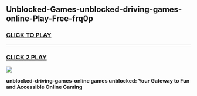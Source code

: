 
## Unblocked-Games-unblocked-driving-games-online-Play-Free-frq0p
<h3>
<a href="https://premium76.site?title=unblocked-driving-games-online&ref=17A">CLICK TO PLAY</a></h3>
<hr>

<h3>
<a href="https://premium76.site?title=unblocked-driving-games-online&ref=17A">CLICK 2 PLAY</a>
  
</h3>

<a href="https://premium76.site?title=unblocked-driving-games-online&ref=17A"><img src="https://clearcache.store/games.png"></a>


**unblocked-driving-games-online games unblocked: Your Gateway to Fun and Accessible Online Gaming**
